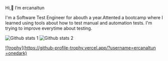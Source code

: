    Hi,👋  I’m ercanaltun
   
I'm a Software Test Engineer for abouth a year.Attented a bootcamp where I learned using tools about how to test manual and automation tests.
I'm trying to improve everytime about testing.

![Github stats 1](https://github-readme-stats.vercel.app/api?username=ercanaltun&show_icons=true&theme=gradient) 
	![Github stats 2](https://github-readme-stats.vercel.app/api?username=ercanaltun&show_icons=true&theme=radical)
	
	
[![trophy](https://github-profile-trophy.vercel.app/?username=ercanaltun =onedark)](https://github.com/ryo-ma/github-profile-trophy)
